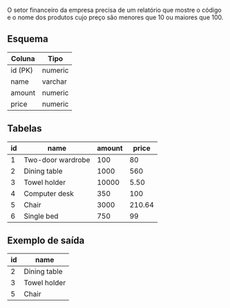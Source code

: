 O setor financeiro da empresa precisa de um relatório que mostre o código e o nome dos produtos cujo preço são menores que 10 ou maiores que 100.

## Esquema

| Coluna  | Tipo    |
|---------|---------|
| id (PK) | numeric |
| name    | varchar |
| amount  | numeric |
| price   | numeric |

## Tabelas

| id | name              | amount | price  |
|----|-------------------|--------|--------|
| 1  | Two-door wardrobe | 100    | 80     |
| 2  | Dining table      | 1000   | 560    |
| 3  | Towel holder      | 10000  | 5.50   |
| 4  | Computer desk     | 350    | 100    |
| 5  | Chair             | 3000   | 210.64 |
| 6  | Single bed        | 750    | 99     |

## Exemplo de saída

| id | name         |
|----|--------------|
| 2  | Dining table |
| 3  | Towel holder |
| 5  | Chair        |